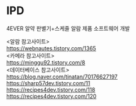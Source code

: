 # IPD
4EVER 알약 판별기+스케줄 알람 제품 소프트웨어 개발  
  
    
<알람 참고사이트>  
https://webnautes.tistory.com/1365  
<카메라 참고사이트>  
https://minggu92.tistory.com/8  
<데이터베이스 참고사이트>  
https://blog.naver.com/tinatan/70176627197  
https://sharp57dev.tistory.com/11  
https://recipes4dev.tistory.com/118  
https://recipes4dev.tistory.com/120  
